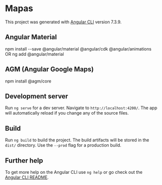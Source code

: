 # Mapas

This project was generated with [Angular CLI](https://github.com/angular/angular-cli) version 7.3.9.

## Angular Material

npm install --save @angular/material @angular/cdk @angular/animations OR ng add @angular/material

## AGM (Angular Google Maps)

npm install @agm/core

## Development server

Run `ng serve` for a dev server. Navigate to `http://localhost:4200/`. The app will automatically reload if you change any of the source files.

## Build

Run `ng build` to build the project. The build artifacts will be stored in the `dist/` directory. Use the `--prod` flag for a production build.

## Further help

To get more help on the Angular CLI use `ng help` or go check out the [Angular CLI README](https://github.com/angular/angular-cli/blob/master/README.md).
